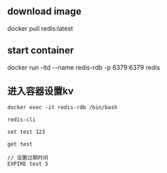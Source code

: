 ## download image
docker pull redis:latest

## start container
docker run -itd --name redis-rdb -p 6379:6379 redis


## 进入容器设置kv
``` 
docker exec -it redis-rdb /bin/bash

redis-cli

set test 123

get test

// 设置过期时间
EXPIRE test 5

```
